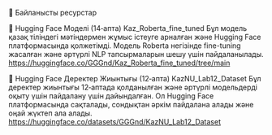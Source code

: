 🔗 Байланысты ресурстар

🤗 Hugging Face Моделі (14‑апта) Kaz_Roberta_fine_tuned Бұл модель қазақ тіліндегі мәтіндермен жұмыс істеуге арналған және Hugging Face платформасында қолжетімді. Модель Roberta негізінде fine-tuning жасалған және әртүрлі NLP тапсырмаларын шешу үшін пайдаланылады. 
https://huggingface.co/GGGnd/Kaz_Roberta_fine_tuned/tree/main

📂 Hugging Face Деректер Жиынтығы (12‑апта) KazNU_Lab12_Dataset Бұл деректер жиынтығы 12‑аптада қолданылған және әртүрлі модельдерді оқыту үшін пайдалану үшін дайындалған. Ол Hugging Face платформасында сақталады, сондықтан әркім пайдалана алады және оңай жүктеп ала алады. 
https://huggingface.co/datasets/GGGnd/KazNU_Lab12_Dataset
